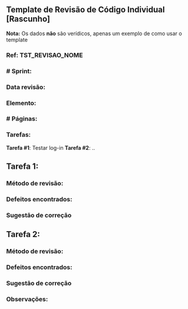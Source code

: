 ## Template de Revisão de Código Individual [Rascunho]
**Nota:** Os dados **não** são verídicos, apenas um exemplo de como usar o template

### Ref: TST_REVISAO_NOME

### # Sprint:

### Data revisão:

### Elemento:

### # Páginas:

### Tarefas:
**Tarefa #1**: Testar log-in
**Tarefa #2**: ..

## Tarefa 1:

### Método de revisão:

### Defeitos encontrados:

### Sugestão de correção


## Tarefa 2:

### Método de revisão:

### Defeitos encontrados:

### Sugestão de correção

### Observações:
